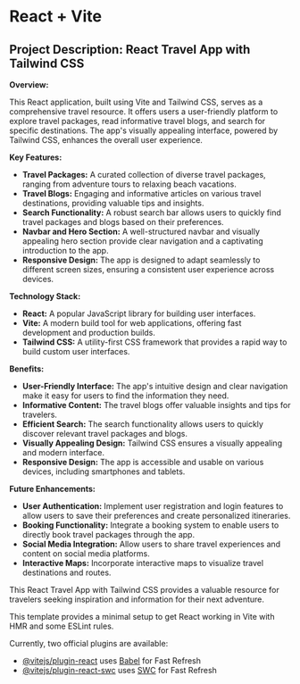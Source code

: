 # React + Vite
## Project Description: React Travel App with Tailwind CSS

**Overview:**

This React application, built using Vite and Tailwind CSS, serves as a comprehensive travel resource. It offers users a user-friendly platform to explore travel packages, read informative travel blogs, and search for specific destinations. The app's visually appealing interface, powered by Tailwind CSS, enhances the overall user experience. 

**Key Features:**

* **Travel Packages:** A curated collection of diverse travel packages, ranging from adventure tours to relaxing beach vacations.
* **Travel Blogs:** Engaging and informative articles on various travel destinations, providing valuable tips and insights.
* **Search Functionality:** A robust search bar allows users to quickly find travel packages and blogs based on their preferences.
* **Navbar and Hero Section:** A well-structured navbar and visually appealing hero section provide clear navigation and a captivating introduction to the app.
* **Responsive Design:** The app is designed to adapt seamlessly to different screen sizes, ensuring a consistent user experience across devices.

**Technology Stack:**

* **React:** A popular JavaScript library for building user interfaces.
* **Vite:** A modern build tool for web applications, offering fast development and production builds.
* **Tailwind CSS:** A utility-first CSS framework that provides a rapid way to build custom user interfaces.

**Benefits:**

* **User-Friendly Interface:** The app's intuitive design and clear navigation make it easy for users to find the information they need.
* **Informative Content:** The travel blogs offer valuable insights and tips for travelers.
* **Efficient Search:** The search functionality allows users to quickly discover relevant travel packages and blogs.
* **Visually Appealing Design:** Tailwind CSS ensures a visually appealing and modern interface.
* **Responsive Design:** The app is accessible and usable on various devices, including smartphones and tablets.

**Future Enhancements:**

* **User Authentication:** Implement user registration and login features to allow users to save their preferences and create personalized itineraries.
* **Booking Functionality:** Integrate a booking system to enable users to directly book travel packages through the app.
* **Social Media Integration:** Allow users to share travel experiences and content on social media platforms.
* **Interactive Maps:** Incorporate interactive maps to visualize travel destinations and routes.

This React Travel App with Tailwind CSS provides a valuable resource for travelers seeking inspiration and information for their next adventure.

This template provides a minimal setup to get React working in Vite with HMR and some ESLint rules.

Currently, two official plugins are available:

- [@vitejs/plugin-react](https://github.com/vitejs/vite-plugin-react/blob/main/packages/plugin-react/README.md) uses [Babel](https://babeljs.io/) for Fast Refresh
- [@vitejs/plugin-react-swc](https://github.com/vitejs/vite-plugin-react-swc) uses [SWC](https://swc.rs/) for Fast Refresh
